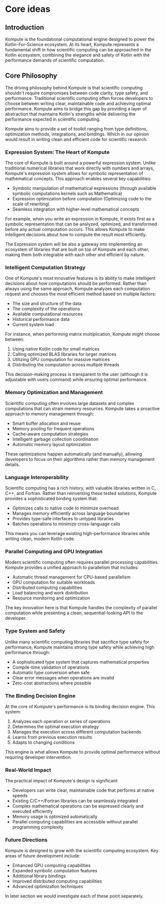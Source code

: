 # Core ideas
## Introduction

Kompute is the foundational computational engine designed to power the Kotlin-For-Science ecosystem. At its heart, Kompute represents a fundamental shift in how scientific computing can be approached in the Kotlin ecosystem, combining the elegance and safety of Kotlin with the performance demands of scientific computation.

## Core Philosophy

The driving philosophy behind Kompute is that scientific computing shouldn't require compromises between code clarity, type safety, and performance. Traditional scientific computing often forces developers to choose between writing clear, maintainable code and achieving optimal performance. Kompute aims to bridge this gap by providing a layer of abstraction that maintains Kotlin's strengths while delivering the performance expected in scientific computing.

Kompute aims to provide a set of toolkit ranging from type definitions, optimization methods, integrations, and bindings. Which in our opinion would result in writing clean and efficient code for scientific research.

### Expression System: The Heart of Kompute

The core of Kompute is built around a powerful expression system. Unlike traditional numerical libraries that work directly with numbers and arrays, Kompute's expression system allows for symbolic representation of mathematical concepts. This approach enables several key capabilities:

- Symbolic manipulation of mathematical expressions (through available symbolic computations kernels such as Mathematica)
- Expression optimization before computation (Optimizing code to the scale of rewriting)
- Seamless integration with higher-level mathematical concepts

For example, when you write an expression in Kompute, it exists first as a symbolic representation that can be analyzed, optimized, and transformed before any actual computation occurs. This allows Kompute to make intelligent decisions about how to compute the result most efficiently.

The Expression system will be also a gateway into implementing an ecosystem of libraries that are built on top of Kompute and each other, making them both integrable with each other and efficient by nature.

### Intelligent Computation Strategy

One of Kompute's most innovative features is its ability to make intelligent decisions about how computations should be performed. Rather than always using the same approach, Kompute analyzes each computation request and chooses the most efficient method based on multiple factors:

- The size and structure of the data
- The complexity of the operations
- Available computational resources
- Historical performance data
- Current system load

For instance, when performing matrix multiplication, Kompute might choose between:
1. Using native Kotlin code for small matrices
2. Calling optimized BLAS libraries for larger matrices
3. Utilizing GPU computation for massive matrices
4. Distributing the computation across multiple threads

This decision-making process is transparent to the user (although it is adjustable with users command) while ensuring optimal performance. 

### Memory Optimization and Management

Scientific computing often involves large datasets and complex computations that can strain memory resources. Kompute takes a proactive approach to memory management through:

- Smart buffer allocation and reuse
- Memory pooling for frequent operations
- Cache-aware computation strategies
- Intelligent garbage collection coordination
- Automatic memory layout optimization

These optimizations happen automatically (and manually), allowing developers to focus on their algorithms rather than memory management details.

### Language Interoperability

Scientific computing has a rich history, with valuable libraries written in C, C++, and Fortran. Rather than reinventing these tested solutions, Kompute provides a sophisticated binding system that:

- Optimizes calls to native code to minimize overhead
- Manages memory efficiently across language boundaries
- Provides type-safe interfaces to untyped libraries
- Batches operations to minimize cross-language calls

This means you can leverage existing high-performance libraries while writing clean, modern Kotlin code.

### Parallel Computing and GPU Integration

Modern scientific computing often requires parallel processing capabilities. Kompute provides a unified approach to parallelism that includes:

- Automatic thread management for CPU-based parallelism
- GPU computation for suitable workloads
- Distributed computing capabilities
- Load balancing and work distribution
- Resource monitoring and optimization

The key innovation here is that Kompute handles the complexity of parallel computation while presenting a clean, sequential-looking API to the developer.

### Type System and Safety

Unlike many scientific computing libraries that sacrifice type safety for performance, Kompute maintains strong type safety while achieving high performance through:

- A sophisticated type system that captures mathematical properties
- Compile-time validation of operations
- Automatic type conversion when safe
- Clear error messages when operations are invalid
- Zero-cost abstractions where possible

### The Binding Decision Engine

At the core of Kompute's performance is its binding decision engine. This system:

1. Analyzes each operation or series of operations
2. Determines the optimal execution strategy
3. Manages the execution across different computation backends
4. Learns from previous execution results
5. Adapts to changing conditions

This engine is what allows Kompute to provide optimal performance without requiring developer intervention.

### Real-World Impact

The practical impact of Kompute's design is significant:

- Developers can write clear, maintainable code that performs at native speeds
- Existing C/C++/Fortran libraries can be seamlessly integrated
- Complex mathematical operations can be expressed clearly and executed efficiently
- Memory usage is optimized automatically
- Parallel computing capabilities are accessible without parallel programming complexity

### Future Directions

Kompute is designed to grow with the scientific computing ecosystem. Key areas of future development include:

- Enhanced GPU computing capabilities
- Expanded symbolic computation features
- Additional library bindings
- Improved distributed computing capabilities
- Advanced optimization techniques

In later section we would investigate each of these point separately.